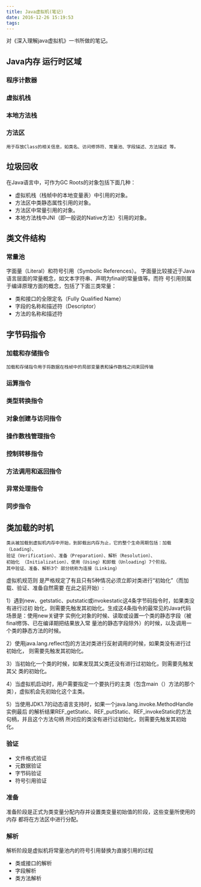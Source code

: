 ```yaml
---
title: Java虚拟机(笔记)
date: 2016-12-26 15:19:53
tags:
---
```


对《深入理解java虚拟机》一书所做的笔记。
<!-- excerpt -->
## Java内存 运行时区域

### 程序计数器

### 虚拟机栈

### 本地方法栈

### 方法区
```
用于存放Class的相关信息，如类名、访问修饰符、常量池、字段描述、方法描述 等。
```

## 垃圾回收
在Java语言中，可作为GC Roots的对象包括下面几种：
- 虚拟机栈（栈帧中的本地变量表）中引用的对象。
- 方法区中类静态属性引用的对象。
- 方法区中常量引用的对象。
- 本地方法栈中JNI（即一般说的Native方法）引用的对象。

## 类文件结构

### 常量池
字面量（Literal）和符号引用（Symbolic References）。 字面量比较接近于Java语言层面的常量概念，如文本字符串、声明为final的常量值等。而符 号引用则属于编译原理方面的概念，包括了下面三类常量：
- 类和接口的全限定名（Fully Qualified Name）
- 字段的名称和描述符（Descriptor）
- 方法的名称和描述符

## 字节码指令

### 加载和存储指令
```
加载和存储指令用于将数据在栈帧中的局部变量表和操作数栈之间来回传输
```

### 运算指令

### 类型转换指令

### 对象创建与访问指令

### 操作数栈管理指令

### 控制转移指令

### 方法调用和返回指令

### 异常处理指令

### 同步指令

## 类加载的时机
```
类从被加载到虚拟机内存中开始，到卸载出内存为止，它的整个生命周期包括：加载（Loading）、
验证（Verification）、准备（Preparation）、解析（Resolution）、
初始化 （Initialization）、使用（Using）和卸载（Unloading）7个阶段。   
其中验证、准备、解析3个 部分统称为连接（Linking）
```
虚拟机规范则 是严格规定了有且只有5种情况必须立即对类进行“初始化”（而加载、验证、准备自然需要 在此之前开始）:

1）遇到new、getstatic、putstatic或invokestatic这4条字节码指令时，如果类没有进行过初 始化，则需要先触发其初始化。生成这4条指令的最常见的Java代码场景是：使用new关键字 实例化对象的时候、读取或设置一个类的静态字段（被final修饰、已在编译期把结果放入常 量池的静态字段除外）的时候，以及调用一个类的静态方法的时候。

2）使用java.lang.reflect包的方法对类进行反射调用的时候，如果类没有进行过初始化， 则需要先触发其初始化。

3）当初始化一个类的时候，如果发现其父类还没有进行过初始化，则需要先触发其父 类的初始化。

4）当虚拟机启动时，用户需要指定一个要执行的主类（包含main（）方法的那个 类），虚拟机会先初始化这个主类。

5）当使用JDK1.7的动态语言支持时，如果一个java.lang.invoke.MethodHandle实例最后 的解析结果REF_getStatic、REF_putStatic、REF_invokeStatic的方法句柄，并且这个方法句柄 所对应的类没有进行过初始化，则需要先触发其初始化。

### 验证
- 文件格式验证
- 元数据验证
- 字节码验证
- 符号引用验证

### 准备
准备阶段是正式为类变量分配内存并设置类变量初始值的阶段，这些变量所使用的内存 都将在方法区中进行分配。

### 解析
解析阶段是虚拟机将常量池内的符号引用替换为直接引用的过程
- 类或接口的解析
- 字段解析
- 类方法解析

